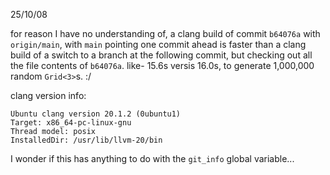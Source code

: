 25/10/08

for reason I have no understanding of, a clang build of commit `b64076a` with `origin/main`, with `main` pointing one commit ahead is faster than a clang build of a switch to a branch at the following commit, but checking out all the file contents of `b64076a`. like- 15.6s versis 16.0s, to generate 1,000,000 random `Grid<3>`s. :/

clang version info:

```none
Ubuntu clang version 20.1.2 (0ubuntu1)
Target: x86_64-pc-linux-gnu
Thread model: posix
InstalledDir: /usr/lib/llvm-20/bin
```

I wonder if this has anything to do with the `git_info` global variable...